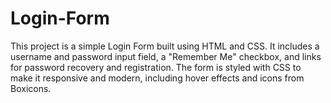 # Login-Form
This project is a simple Login Form built using HTML and CSS. It includes a username and password input field, a "Remember Me" checkbox, and links for password recovery and registration. The form is styled with CSS to make it responsive and modern, including hover effects and icons from Boxicons.
